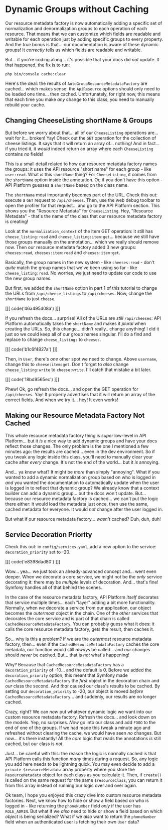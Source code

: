 # Dynamic Groups without Caching

Our resource metadata factory is now automatically adding a specific set of
normalization and denormalization groups to each operation of each resource.
That means that we can customize which fields are readable and writable for
each operation just by adding specific groups to every property. And the *true*
bonus is that... our documentation is aware of these dynamic groups! It
*correctly* tells us which fields are readable and writable.

But... if you're coding along... it's possible that your docs did *not* update.
If that happened, the fix is to run:

```terminal
php bin/console cache:clear
```

Here's the deal: the results of `AutoGroupResourceMetadataFactory` are cached...
which makes sense: the `ApiResource` options should only need to be loaded one
time... then cached. Unfortunately, for right now, this means that each time you
make *any* change to this class, you need to manually rebuild your cache.

## Changing CheeseListing shortName & Groups

But before we worry about that... all of our `CheeseListing` operations are...
wait for it... broken! Yay! Check out the `GET` operation for the collection of
cheese listings. It says that it will return an array of... nothing! And in fact...
if you tried it, it *would* indeed return an array where each `CheeseListing`
contains *no* fields!

This is a small detail related to how our resource metadata factory names the
groups: it uses the API resource "short name" for each group - like `user:read`.
What *is* this `shortName` thing? For `CheeseListing`, it comes from the `shortName`
option inside the annotation. Or, if you don't have this option - API Platform
guesses a `shortName` based on the class name.

The `shortName` most importantly becomes part of the URL. Check this out: execute
a `GET` request to `/api/cheeses`. Then, use the web debug toolbar to open the
profiler for that request... and go to the API Platform section. This shows you
the "Resource Metadata" for `CheeseListing`. Hey, "Resource Metadata" - that's
the name of the class that our resource metadata factory is creating!

Look at the `normalization_context` of the item GET operation: it still has
`cheese_listing:read` and `cheese_listing:item:get`... because we still have
those groups manually on the annotation... which we really should remove now.
Then our resource metadata factory added 3 new groups: `cheeses:read`,
`cheeses:item:read` and `cheeses:item:get`.

Basically, the group names in the new system - like `cheeses:read` - don't *quite*
match the group names that we've been using so far - like `cheese_listing:read`.
No worries, we just need to update our code to use the new group names.

But first, we added the `shortName` option in part 1 of this tutorial to change the
URLs from `/api/cheese_listings` to `/api/cheeses`. Now, change the `shortName`
to just `cheese`.

[[[ code('46a495d08a') ]]]

If you refresh the docs... surprise! All of the URLs are *still* `/api/cheeses`:
API Platform automatically takes the `shortName` and makes it *plural* when creating
the URLs. So, this change... didn't really.. change anything! I did it just so we
could keep all of our group names singular. I'll do a find and replace to change
`cheese_listing:` to `cheese:`. 

[[[ code('b1c6f4827a') ]]]

Then, in `User`, there's *one* other spot we need to change. 
Above `username`, change this to `cheese:item:get`. Don't forget to
*also* change `cheese_listing:write` to `cheese:write`. I'll catch that mistake a
bit later.

[[[ code('18bd9565ec') ]]]

Phew! Ok, go refresh the docs... and open the GET operation for `/api/cheeses`.
Yay! It properly advertises that it will return an array of the correct fields.
And when we try it... hey! It even works!

## Making our Resource Metadata Factory Not Cached

This whole resource metadata factory thing is *super* low-level in API Platform...
but it *is* a nice way to add dynamic groups and have your docs reflect those
changes. The only problem is the one I mentioned a few minutes ago: the results
are cached... even in the dev environment. So if you tweak any logic inside
this class, you'll need to manually clear your cache after *every* change. It's not
the end of the world... but it *is* annoying.

And... ya know what? It might be *more* than simply "annoying". What if you wanted
to add a dynamic normalization group based on who is logged in *and* you wanted
the documentation to automatically update when the user is logged in to reflect
that dynamic group? We already know that a context builder can add a dynamic group...
but the docs won't update. But... because our resource metadata factory is cached...
we can't put the logic there either: it would load the metadata just once, then
use the same, cached metadata for everyone. It would *not* change after the user
logged in.

But what if our resource metadata factory... *wasn't* cached? Duh, duh, duh!

## Service Decoration Priority

Check this out: in `config/services.yaml`, add a new option to the service:
`decoration_priority` set to -20.

[[[ code('e8398dad80') ]]]

Wow... yea... we just took an already-advanced concept and... went even deeper.
When we decorate a core service, we might not be the *only* service decorating it:
there may be *multiple* levels of decoration. And... that's fine! Symfony handles
all of that behind the scenes.

In the case of the resource metadata factory, API Platform *itself* decorates
that service multiple times... each "layer" adding a bit more functionality.
Normally, when *we* decorate a service from our application, our object becomes
the *outermost* object in the chain. One of the *other* services that decorates
the core service and is part of that chain is called `CachedResourceMetadataFactory`.
You can probably guess what it does: it calls the core resource metadata factory,
gets the result, then caches it.

So... why is this a problem? If we are the *outermost* resource metadata factory,
then... even if the `CachedResourceMetadataFactory` caches the core metadata,
our function would still *always* be called... and *our* changes should *never*
be cached. But... that is *not* what's happening!

Why? Because that `CachedResourceMetadataFactory` has a `decoration_priority`
of -10... and the default is 0. Before we added the `decoration_priority` option,
this meant that Symfony made `CachedResourceMetadataFactory` the *first* object
in the decoration chain and *our* class the second. And *that* caused our class's
results to be cached. By setting our `decoration_priority` to -20, our object
is moved *before* `CachedResourceMetadataFactory`... and suddenly, our results
are no longer cached.

Crazy, right? We can *now* put whatever dynamic logic we want into our custom
resource metadata factory. Refresh the docs... and look down on the models. Yep,
no surprises. *Now* go into our class and add `FOOO` to the end of one of the
groups. If we had made this tweak a minute ago and refreshed without clearing
the cache, we would have seen *no* changes. But now... it's there instantly!
All the *core* logic that reads the annotations *is* still cached, but our class
is *not*.

Just... be careful with this: the reason the logic is normally cached is that
API Platform calls this function *many* times during a request. So, any logic
you add here needs to be lightning quick. You may even decide to add a
`private $resourceMetadata` array property where you store the `ResourceMetadata`
object for each class as you calculate it. Then, if `create()` is called on the
same request for the same `$resourceClass`, you can return it from this array
instead of running our logic over and over again.

Ok team, I hope you enjoyed this crazy dive into custom resource metadata factories.
Next, we know how to hide or show a field based on who is logged in - like returning
the `phoneNumber` field *only* if the user has `ROLE_ADMIN`. But what if we *also*
need to hide or show a field based on which *object* is being serialized? What if
we *also* want to return the `phoneNumber` field when an authenticated user is
fetching their *own* `User` data?
